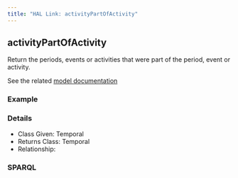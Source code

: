 ```yaml
---
title: "HAL Link: activityPartOfActivity"
---
```


## activityPartOfActivity

Return the periods, events or activities that were part of the period, event or activity.

See the related [model documentation](/model/base/#parts)

### Example




### Details

* Class Given: Temporal
* Returns Class: Temporal
* Relationship: 


### SPARQL
```

```

